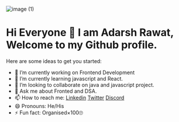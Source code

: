 ![image (1)](https://user-images.githubusercontent.com/99159580/192111000-2acdd779-5c1f-47b9-96ad-6bf7a9ebbe35.png)

# Hi Everyone 👋 I am Adarsh Rawat, Welcome to my Github profile.
<!--
**AKACHI-4/AKACHI-4** is a ✨ _special_ ✨ repository because its `README.md` (this file) appears on your GitHub profile.
-->

Here are some ideas to get you started:

- 🔭 I’m currently working on Frontend Development
- 🌱 I’m currently learning javascript and React.
- 👯 I’m looking to collaborate on java and javascript project.
- 💬 Ask me about Fronted and DSA. 
- 📫 How to reach me: [Linkedin](https://www.linkedin.com/in/adarsh8304/) [Twitter](https://twitter.com/AKACHI_1) [Discord](https://discord.gg/p3REu65s)
- 😄 Pronouns: He/His
- ⚡ Fun fact: Organised×100🙄
